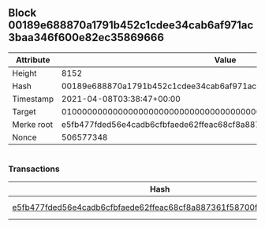 ## Block 00189e688870a1791b452c1cdee34cab6af971ac3baa346f600e82ec35869666

Attribute | Value
--- | ---
Height | 8152
Hash | 00189e688870a1791b452c1cdee34cab6af971ac3baa346f600e82ec35869666
Timestamp | 2021-04-08T03:38:47+00:00
Target | 0100000000000000000000000000000000000000000000000000000000000000
Merke root | e5fb477fded56e4cadb6cfbfaede62ffeac68cf8a887361f58700fb670a1b117
Nonce | 506577348

```

```

### Transactions

Hash | Amount
--- | ---
[e5fb477fded56e4cadb6cfbfaede62ffeac68cf8a887361f58700fb670a1b117](e5fb477fded56e4cadb6cfbfaede62ffeac68cf8a887361f58700fb670a1b117.md) | 10.00000000 SKEPTI 
